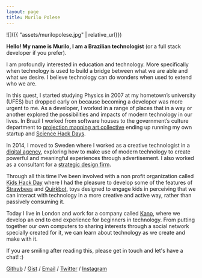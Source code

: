 ```yaml
---
layout: page
title: Murilo Polese
---
```


![]({{ "assets/murilopolese.jpg" | relative_url}})

**Hello! My name is Murilo, I am a Brazilian technologist** (or a full stack developer if you prefer).

I am profoundly interested in education and technology. More specifically when technology is used to build a bridge between what we are able and what we desire. I believe technology can do wonders when used to extend who we are.

In this quest, I started studying Physics in 2007 at my hometown’s university (UFES) but dropped early on because becoming a developer was more urgent to me. As a developer, I worked in a range of places that in a way or another explored the possibilities and impacts of modern technology in our lives. In Brazil I worked from software houses to the government’s culture department to [projection mapping art collective](https://www.youtube.com/watch?v=Cp4usRl-nSg) ending up running my own startup and [Science Hack Days](http://sciencehackday.org/ambassador/).

In 2014, I moved to Sweden where I worked as a creative technologist in a [digital agency](https://oakwood.se/), exploring how to make use of modern technology to create powerful and meaningful experiences through advertisement. I also worked as a consultant for a [strategic design firm](https://www.designit.com/).

Through all this time I’ve been involved with a non profit organization called [Kids Hack Day](http://www.kidshackday.com/) where I had the pleasure to develop some of the features of [Strawbees](https://strawbees.com/) and [Quirkbot](https://www.quirkbot.com/), toys designed to engage kids in perceiving that we can interact with technology in a more creative and active way, rather than passively consuming it.

Today I live in London and work for a company called [Kano](https://kano.me/), where we develop an end to end experience for beginners in technology. From putting together our own computers to sharing interests through a social network specially created for it, we can learn about technology as we create and make with it.

If you are smiling after reading this, please get in touch and let's have a chat! :)

[Github](https://github.com/murilopolese) / [Gist](https://gist.github.com/murilopolese) / [Email](maito:murilopolese+dotcom@gmail.com) / [Twitter](https://twitter.com/twitter) / [Instagram](https://instagram.com/murilopolese)
